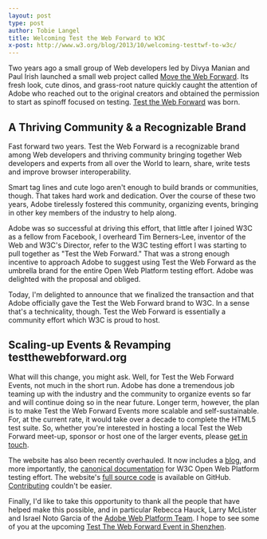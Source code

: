 ```yaml
---
layout: post
type: post
author: Tobie Langel
title: Welcoming Test the Web Forward to W3C
x-post: http://www.w3.org/blog/2013/10/welcoming-testtwf-to-w3c/
---
```


Two years ago a small group of Web developers led by Divya Manian and Paul Irish launched a small web project called [Move the Web Forward](http://movethewebforward.org). Its fresh look, cute dinos, and grass-root nature quickly caught the attention of Adobe who reached out to the original creators and obtained the permission to start as spinoff focused on testing. [Test the Web Forward](http://testthewebforward.org) was born.

## A Thriving Community & a Recognizable Brand

Fast forward two years. Test the Web Forward is a recognizable brand among Web developers and thriving community bringing together Web developers and experts from all over the World to learn, share, write tests and improve browser interoperability.

Smart tag lines and cute logo aren't enough to build brands or communities, though. That takes hard work and dedication. Over the course of these two years, Adobe tirelessly fostered this community, organizing events, bringing in other key members of the industry to help along.

Adobe was so successful at driving this effort, that little after I joined W3C as a fellow from Facebook, I overheard Tim Berners-Lee, inventor of the Web and W3C's Director, refer to the W3C testing effort I was starting to pull together as "Test the Web Forward." That was a strong enough incentive to approach Adobe to suggest using Test the Web Forward as the umbrella brand for the entire Open Web Platform testing effort. Adobe was delighted with the proposal and obliged.

Today, I'm delighted to announce that we finalized the transaction and that Adobe officially gave the Test the Web Forward brand to W3C. In a sense that's a technicality, though. Test the Web Forward is essentially a community effort which W3C is proud to host.

## Scaling-up Events & Revamping testthewebforward.org 

What will this change, you might ask. Well, for Test the Web Forward Events, not much in the short run. Adobe has done a tremendous job teaming up with the industry and the community to organize events so far and will continue doing so in the near future. Longer term, however, the plan is to  make Test the Web Forward Events more scalable and self-sustainable. For, at the current rate, it would take over a decade to complete the HTML5 test suite. So, whether you're interested in hosting a local Test the Web Forward meet-up, sponsor or host one of the larger events, please [get in touch](mailto:public-testtwf-planning@w3.org).

The website has also been recently overhauled. It now includes a [blog](http://testthewebforward.org/blog/), and more importantly, the [canonical documentation](http://testthewebforward.org/docs/) for W3C Open Web Platform testing effort. The website's [full source code](https://github.com/w3c/testtwf-website/) is available on GitHub. [Contributing](https://github.com/w3c/testtwf-website/blob/gh-pages/CONTRIBUTING.md#grant-of-license) couldn't be easier.

Finally, I'd like to take this opportunity to thank all the people that have helped make this possible, and in particular Rebecca Hauck, Larry McLister and Israel Noto Garcia of the [Adobe Web Platform Team](http://html.adobe.com/webplatform/). I hope to see some of you at the upcoming [Test The Web Forward Event in Shenzhen](http://testthewebforward.org/events/2013/shenzhen.html).
